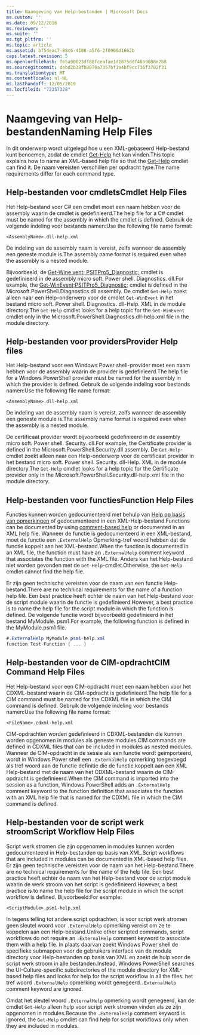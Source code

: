 ```yaml
---
title: Naamgeving van Help-bestanden | Microsoft Docs
ms.custom: ''
ms.date: 09/12/2016
ms.reviewer: ''
ms.suite: ''
ms.tgt_pltfrm: ''
ms.topic: article
ms.assetid: bf54eac7-88c6-4108-a5f6-2f0906d1662b
caps.latest.revision: 5
ms.openlocfilehash: f65a90023df88fceafae1d1875ddf46b9088e2b8
ms.sourcegitcommit: debd2b38fb8070a7357bf1a4bf9cc736f3702f31
ms.translationtype: MT
ms.contentlocale: nl-NL
ms.lasthandoff: 12/05/2019
ms.locfileid: "72357328"
---
```

# <a name="naming-help-files"></a><span data-ttu-id="3b6bb-102">Naamgeving van Help-bestanden</span><span class="sxs-lookup"><span data-stu-id="3b6bb-102">Naming Help Files</span></span>

<span data-ttu-id="3b6bb-103">In dit onderwerp wordt uitgelegd hoe u een XML-gebaseerd Help-bestand kunt benoemen, zodat de cmdlet [Get-Help](/powershell/module/Microsoft.PowerShell.Core/Get-Help) het kan vinden.</span><span class="sxs-lookup"><span data-stu-id="3b6bb-103">This topic explains how to name an XML-based help file so that the [Get-Help](/powershell/module/Microsoft.PowerShell.Core/Get-Help) cmdlet can find it.</span></span> <span data-ttu-id="3b6bb-104">De naam vereisten verschillen per opdracht type.</span><span class="sxs-lookup"><span data-stu-id="3b6bb-104">The name requirements differ for each command type.</span></span>

## <a name="cmdlet-help-files"></a><span data-ttu-id="3b6bb-105">Help-bestanden voor cmdlets</span><span class="sxs-lookup"><span data-stu-id="3b6bb-105">Cmdlet Help Files</span></span>

<span data-ttu-id="3b6bb-106">Het Help-bestand voor C# een cmdlet moet een naam hebben voor de assembly waarin de cmdlet is gedefinieerd.</span><span class="sxs-lookup"><span data-stu-id="3b6bb-106">The help file for a C# cmdlet must be named for the assembly in which the cmdlet is defined.</span></span> <span data-ttu-id="3b6bb-107">Gebruik de volgende indeling voor bestands namen:</span><span class="sxs-lookup"><span data-stu-id="3b6bb-107">Use the following file name format:</span></span>

```
<AssemblyName>.dll-help.xml
```

<span data-ttu-id="3b6bb-108">De indeling van de assembly naam is vereist, zelfs wanneer de assembly een geneste module is.</span><span class="sxs-lookup"><span data-stu-id="3b6bb-108">The assembly name format is required even when the assembly is a nested module.</span></span>

<span data-ttu-id="3b6bb-109">Bijvoorbeeld, de [Get-Wine vent; PSITPro5_Diagnostic;](/powershell/module/Microsoft.PowerShell.Diagnostics/Get-WinEvent) cmdlet is gedefinieerd in de assembly micro soft. Power shell. Diagnostics. dll.</span><span class="sxs-lookup"><span data-stu-id="3b6bb-109">For example, the [Get-WinEvent;PSITPro5_Diagnostic;](/powershell/module/Microsoft.PowerShell.Diagnostics/Get-WinEvent) cmdlet is defined in the Microsoft.PowerShell.Diagnostics.dll assembly.</span></span> <span data-ttu-id="3b6bb-110">De cmdlet `Get-Help` zoekt alleen naar een Help-onderwerp voor de cmdlet `Get-WinEvent` in het bestand micro soft. Power shell. Diagnostics. dll-Help. XML in de module directory.</span><span class="sxs-lookup"><span data-stu-id="3b6bb-110">The `Get-Help` cmdlet looks for a help topic for the `Get-WinEvent` cmdlet only in the Microsoft.PowerShell.Diagnostics.dll-help.xml file in the module directory.</span></span>

## <a name="provider-help-files"></a><span data-ttu-id="3b6bb-111">Help-bestanden voor providers</span><span class="sxs-lookup"><span data-stu-id="3b6bb-111">Provider Help files</span></span>

<span data-ttu-id="3b6bb-112">Het Help-bestand voor een Windows Power shell-provider moet een naam hebben voor de assembly waarin de provider is gedefinieerd.</span><span class="sxs-lookup"><span data-stu-id="3b6bb-112">The help file for a Windows PowerShell provider must be named for the assembly in which the provider is defined.</span></span> <span data-ttu-id="3b6bb-113">Gebruik de volgende indeling voor bestands namen:</span><span class="sxs-lookup"><span data-stu-id="3b6bb-113">Use the following file name format:</span></span>

```
<AssemblyName>.dll-help.xml
```

<span data-ttu-id="3b6bb-114">De indeling van de assembly naam is vereist, zelfs wanneer de assembly een geneste module is.</span><span class="sxs-lookup"><span data-stu-id="3b6bb-114">The assembly name format is required even when the assembly is a nested module.</span></span>

<span data-ttu-id="3b6bb-115">De certificaat provider wordt bijvoorbeeld gedefinieerd in de assembly micro soft. Power shell. Security. dll.</span><span class="sxs-lookup"><span data-stu-id="3b6bb-115">For example, the Certificate provider is defined in the Microsoft.PowerShell.Security.dll assembly.</span></span> <span data-ttu-id="3b6bb-116">De `Get-Help`-cmdlet zoekt alleen naar een Help-onderwerp voor de certificaat provider in het bestand micro soft. Power shell. Security. dll-Help. XML in de module directory.</span><span class="sxs-lookup"><span data-stu-id="3b6bb-116">The `Get-Help` cmdlet looks for a help topic for the Certificate provider only in the Microsoft.PowerShell.Security.dll-help.xml file in the module directory.</span></span>

## <a name="function-help-files"></a><span data-ttu-id="3b6bb-117">Help-bestanden voor functies</span><span class="sxs-lookup"><span data-stu-id="3b6bb-117">Function Help Files</span></span>

<span data-ttu-id="3b6bb-118">Functies kunnen worden gedocumenteerd met behulp van [Help op basis van opmerkingen](/powershell/module/microsoft.powershell.core/about/about_comment_based_help) of gedocumenteerd in een XML-Help-bestand.</span><span class="sxs-lookup"><span data-stu-id="3b6bb-118">Functions can be documented by using [comment-based help](/powershell/module/microsoft.powershell.core/about/about_comment_based_help) or documented in an XML help file.</span></span> <span data-ttu-id="3b6bb-119">Wanneer de functie is gedocumenteerd in een XML-bestand, moet de functie een `.ExternalHelp` Opmerking-tref woord hebben dat de functie koppelt aan het XML-bestand.</span><span class="sxs-lookup"><span data-stu-id="3b6bb-119">When the function is documented in an XML file, the function must have an `.ExternalHelp` comment keyword that associates the function with the XML file.</span></span> <span data-ttu-id="3b6bb-120">Anders kan het Help-bestand niet worden gevonden met de `Get-Help`-cmdlet.</span><span class="sxs-lookup"><span data-stu-id="3b6bb-120">Otherwise, the `Get-Help` cmdlet cannot find the help file.</span></span>

<span data-ttu-id="3b6bb-121">Er zijn geen technische vereisten voor de naam van een functie Help-bestand.</span><span class="sxs-lookup"><span data-stu-id="3b6bb-121">There are no technical requirements for the name of a function help file.</span></span> <span data-ttu-id="3b6bb-122">Een best practice heeft echter de naam van het Help-bestand voor de script module waarin de functie is gedefinieerd.</span><span class="sxs-lookup"><span data-stu-id="3b6bb-122">However, a best practice is to name the help file for the script module in which the function is defined.</span></span> <span data-ttu-id="3b6bb-123">De volgende functie wordt bijvoorbeeld gedefinieerd in het bestand MyModule. psm1.</span><span class="sxs-lookup"><span data-stu-id="3b6bb-123">For example, the following function is defined in the MyModule.psm1 file.</span></span>

```csharp
#.ExternalHelp MyModule.psm1-help.xml
function Test-Function { ... }
```

## <a name="cim-command-help-files"></a><span data-ttu-id="3b6bb-124">Help-bestanden voor de CIM-opdracht</span><span class="sxs-lookup"><span data-stu-id="3b6bb-124">CIM Command Help Files</span></span>

<span data-ttu-id="3b6bb-125">Het Help-bestand voor een CIM-opdracht moet een naam hebben voor het CDXML-bestand waarin de CIM-opdracht is gedefinieerd.</span><span class="sxs-lookup"><span data-stu-id="3b6bb-125">The help file for a CIM command must be named for the CDXML file in which the CIM command is defined.</span></span> <span data-ttu-id="3b6bb-126">Gebruik de volgende indeling voor bestands namen:</span><span class="sxs-lookup"><span data-stu-id="3b6bb-126">Use the following file name format:</span></span>

```
<FileName>.cdxml-help.xml
```

<span data-ttu-id="3b6bb-127">CIM-opdrachten worden gedefinieerd in CDXML-bestanden die kunnen worden opgenomen in modules als geneste modules.</span><span class="sxs-lookup"><span data-stu-id="3b6bb-127">CIM commands are defined in CDXML files that can be included in modules as nested modules.</span></span> <span data-ttu-id="3b6bb-128">Wanneer de CIM-opdracht in de sessie als een functie wordt geïmporteerd, wordt in Windows Power shell een `.ExternalHelp` opmerking toegevoegd als tref woord aan de functie definitie die de functie koppelt aan een XML Help-bestand met de naam van het CDXML-bestand waarin de CIM-opdracht is gedefinieerd.</span><span class="sxs-lookup"><span data-stu-id="3b6bb-128">When the CIM command is imported into the session as a function, Windows PowerShell adds an `.ExternalHelp` comment keyword to the function definition that associates the function with an XML help file that is named for the CDXML file in which the CIM command is defined.</span></span>

## <a name="script-workflow-help-files"></a><span data-ttu-id="3b6bb-129">Help-bestanden voor de script werk stroom</span><span class="sxs-lookup"><span data-stu-id="3b6bb-129">Script Workflow Help Files</span></span>

<span data-ttu-id="3b6bb-130">Script werk stromen die zijn opgenomen in modules kunnen worden gedocumenteerd in Help-bestanden op basis van XML.</span><span class="sxs-lookup"><span data-stu-id="3b6bb-130">Script workflows that are included in modules can be documented in XML-based help files.</span></span> <span data-ttu-id="3b6bb-131">Er zijn geen technische vereisten voor de naam van het Help-bestand.</span><span class="sxs-lookup"><span data-stu-id="3b6bb-131">There are no technical requirements for the name of the help file.</span></span> <span data-ttu-id="3b6bb-132">Een best practice heeft echter de naam van het Help-bestand voor de script module waarin de werk stroom van het script is gedefinieerd.</span><span class="sxs-lookup"><span data-stu-id="3b6bb-132">However, a best practice is to name the help file for the script module in which the script workflow is defined.</span></span> <span data-ttu-id="3b6bb-133">Bijvoorbeeld:</span><span class="sxs-lookup"><span data-stu-id="3b6bb-133">For example:</span></span>

```
<ScriptModule>.psm1-help.xml
```

<span data-ttu-id="3b6bb-134">In tegens telling tot andere script opdrachten, is voor script werk stromen geen sleutel woord voor `.ExternalHelp` opmerking vereist om ze te koppelen aan een Help-bestand.</span><span class="sxs-lookup"><span data-stu-id="3b6bb-134">Unlike other scripted commands, script workflows do not require an `.ExternalHelp` comment keyword to associate them with a help file.</span></span> <span data-ttu-id="3b6bb-135">In plaats daarvan zoekt Windows Power shell de specifieke submappen voor de gebruikers interface van de module directory voor Help-bestanden op basis van XML en zoekt de hulp voor de script werk stroom in alle bestanden.</span><span class="sxs-lookup"><span data-stu-id="3b6bb-135">Instead, Windows PowerShell searches the UI-Culture-specific subdirectories of the module directory for XML-based help files and looks for help for the script workflow in all the files.</span></span> <span data-ttu-id="3b6bb-136">het tref woord `.ExternalHelp` opmerking wordt genegeerd.</span><span class="sxs-lookup"><span data-stu-id="3b6bb-136">`.ExternalHelp` comment keyword are ignored.</span></span>

<span data-ttu-id="3b6bb-137">Omdat het sleutel woord `.ExternalHelp` opmerking wordt genegeerd, kan de cmdlet `Get-Help` alleen hulp voor script werk stromen vinden als ze zijn opgenomen in modules.</span><span class="sxs-lookup"><span data-stu-id="3b6bb-137">Because the `.ExternalHelp` comment keyword is ignored, the `Get-Help` cmdlet can find help for script workflows only when they are included in modules.</span></span>